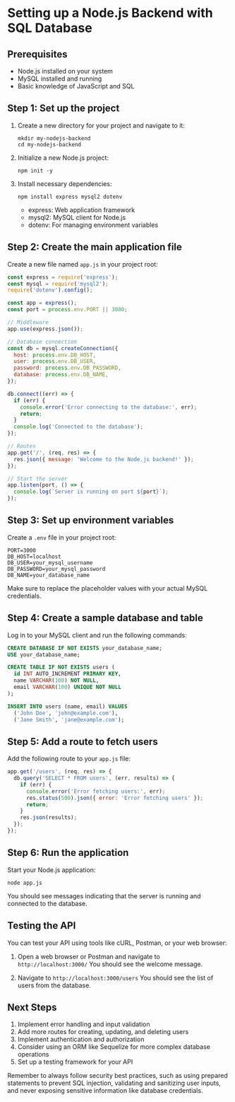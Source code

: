 # Setting up a Node.js Backend with SQL Database

## Prerequisites
- Node.js installed on your system
- MySQL installed and running
- Basic knowledge of JavaScript and SQL

## Step 1: Set up the project

1. Create a new directory for your project and navigate to it:
   ```
   mkdir my-nodejs-backend
   cd my-nodejs-backend
   ```

2. Initialize a new Node.js project:
   ```
   npm init -y
   ```

3. Install necessary dependencies:
   ```
   npm install express mysql2 dotenv
   ```

   - express: Web application framework
   - mysql2: MySQL client for Node.js
   - dotenv: For managing environment variables

## Step 2: Create the main application file

Create a new file named `app.js` in your project root:

```javascript
const express = require('express');
const mysql = require('mysql2');
require('dotenv').config();

const app = express();
const port = process.env.PORT || 3000;

// Middleware
app.use(express.json());

// Database connection
const db = mysql.createConnection({
  host: process.env.DB_HOST,
  user: process.env.DB_USER,
  password: process.env.DB_PASSWORD,
  database: process.env.DB_NAME,
});

db.connect((err) => {
  if (err) {
    console.error('Error connecting to the database:', err);
    return;
  }
  console.log('Connected to the database');
});

// Routes
app.get('/', (req, res) => {
  res.json({ message: 'Welcome to the Node.js backend!' });
});

// Start the server
app.listen(port, () => {
  console.log(`Server is running on port ${port}`);
});
```

## Step 3: Set up environment variables

Create a `.env` file in your project root:

```
PORT=3000
DB_HOST=localhost
DB_USER=your_mysql_username
DB_PASSWORD=your_mysql_password
DB_NAME=your_database_name
```

Make sure to replace the placeholder values with your actual MySQL credentials.

## Step 4: Create a sample database and table

Log in to your MySQL client and run the following commands:

```sql
CREATE DATABASE IF NOT EXISTS your_database_name;
USE your_database_name;

CREATE TABLE IF NOT EXISTS users (
  id INT AUTO_INCREMENT PRIMARY KEY,
  name VARCHAR(100) NOT NULL,
  email VARCHAR(100) UNIQUE NOT NULL
);

INSERT INTO users (name, email) VALUES 
  ('John Doe', 'john@example.com'),
  ('Jane Smith', 'jane@example.com');
```

## Step 5: Add a route to fetch users

Add the following route to your `app.js` file:

```javascript
app.get('/users', (req, res) => {
  db.query('SELECT * FROM users', (err, results) => {
    if (err) {
      console.error('Error fetching users:', err);
      res.status(500).json({ error: 'Error fetching users' });
      return;
    }
    res.json(results);
  });
});
```

## Step 6: Run the application

Start your Node.js application:

```
node app.js
```

You should see messages indicating that the server is running and connected to the database.

## Testing the API

You can test your API using tools like cURL, Postman, or your web browser:

1. Open a web browser or Postman and navigate to `http://localhost:3000/`
   You should see the welcome message.

2. Navigate to `http://localhost:3000/users`
   You should see the list of users from the database.

## Next Steps

1. Implement error handling and input validation
2. Add more routes for creating, updating, and deleting users
3. Implement authentication and authorization
4. Consider using an ORM like Sequelize for more complex database operations
5. Set up a testing framework for your API

Remember to always follow security best practices, such as using prepared statements to prevent SQL injection, validating and sanitizing user inputs, and never exposing sensitive information like database credentials.

